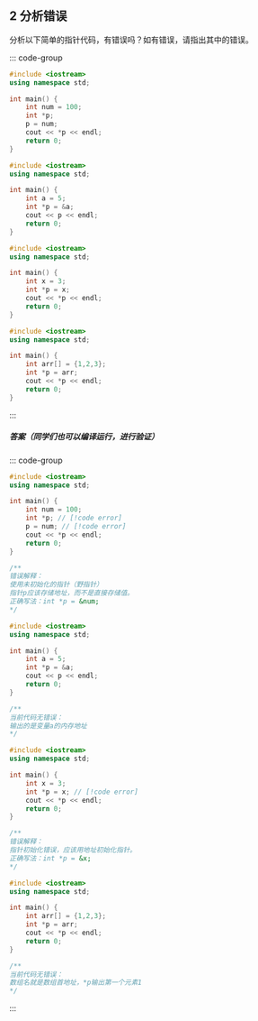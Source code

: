 ## 2 分析错误

分析以下简单的指针代码，有错误吗？如有错误，请指出其中的错误。

::: code-group

```cpp [代码1]
#include <iostream>
using namespace std;

int main() {
    int num = 100;
    int *p;
    p = num;
    cout << *p << endl;
    return 0;
}
```

```cpp [代码2]
#include <iostream>
using namespace std;

int main() {
    int a = 5;
    int *p = &a;
    cout << p << endl;
    return 0;
}
```

```cpp [代码3]
#include <iostream>
using namespace std;

int main() {
    int x = 3;
    int *p = x;
    cout << *p << endl;
    return 0;
}
```

```cpp [代码4]
#include <iostream>
using namespace std;

int main() {
    int arr[] = {1,2,3};
    int *p = arr;
    cout << *p << endl;
    return 0;
}
```
:::

##### 答案（同学们也可以编译运行，进行验证）

<PasswordProtected>

::: code-group

```cpp [代码1]
#include <iostream>
using namespace std;

int main() {
    int num = 100;
    int *p; // [!code error]
    p = num; // [!code error]
    cout << *p << endl;
    return 0;
}

/**
错误解释：
使用未初始化的指针（野指针）
指针p应该存储地址，而不是直接存储值。
正确写法：int *p = &num;
*/
```

```cpp [代码2]
#include <iostream>
using namespace std;

int main() {
    int a = 5;
    int *p = &a;
    cout << p << endl;
    return 0;
}

/**
当前代码无错误：
输出的是变量a的内存地址
*/
```

```cpp [代码3]
#include <iostream>
using namespace std;

int main() {
    int x = 3;
    int *p = x; // [!code error]
    cout << *p << endl;
    return 0;
}

/**
错误解释：
指针初始化错误，应该用地址初始化指针。
正确写法：int *p = &x;
*/
```

```cpp [代码4]
#include <iostream>
using namespace std;

int main() {
    int arr[] = {1,2,3};
    int *p = arr;
    cout << *p << endl;
    return 0;
}

/**
当前代码无错误：
数组名就是数组首地址，*p输出第一个元素1
*/
```
:::

</PasswordProtected>